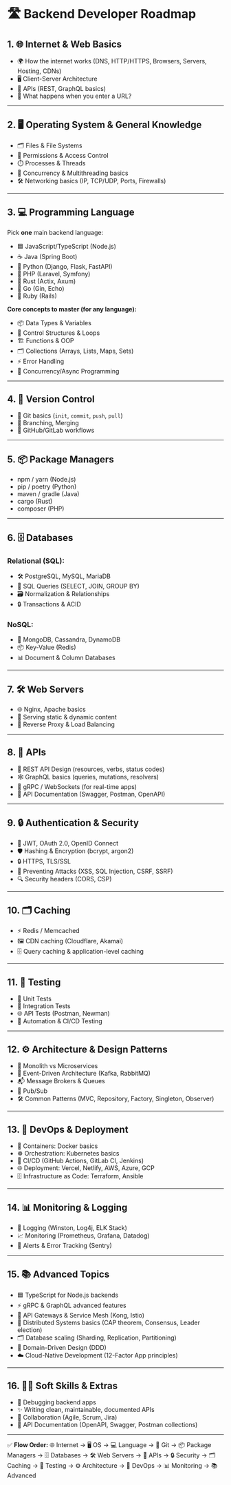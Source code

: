 # **🛣️ Backend Developer Roadmap**

## **1. 🌐 Internet & Web Basics**

- 🌍 How the internet works (DNS, HTTP/HTTPS, Browsers, Servers, Hosting, CDNs)
- 🖥️ Client-Server Architecture
- 📡 APIs (REST, GraphQL basics)
- 🔗 What happens when you enter a URL?

---

## **2. 🖥️ Operating System & General Knowledge**

- 🗂️ Files & File Systems
- 🔑 Permissions & Access Control
- ⏱️ Processes & Threads
- 🧵 Concurrency & Multithreading basics
- 🛠️ Networking basics (IP, TCP/UDP, Ports, Firewalls)

---

## **3. 💻 Programming Language**

Pick **one** main backend language:

- 🟦 JavaScript/TypeScript (Node.js)
- ☕ Java (Spring Boot)
- 🐍 Python (Django, Flask, FastAPI)
- 🐘 PHP (Laravel, Symfony)
- 🦀 Rust (Actix, Axum)
- 🐹 Go (Gin, Echo)
- 💎 Ruby (Rails)

**Core concepts to master (for any language):**

- 📦 Data Types & Variables
- 🔄 Control Structures & Loops
- 🏗️ Functions & OOP
- 🗂️ Collections (Arrays, Lists, Maps, Sets)
- ⚡ Error Handling
- 🧵 Concurrency/Async Programming

---

## **4. 📂 Version Control**

- 📝 Git basics (`init`, `commit`, `push`, `pull`)
- 🌿 Branching, Merging
- 🐙 GitHub/GitLab workflows

---

## **5. 📦 Package Managers**

- npm / yarn (Node.js)
- pip / poetry (Python)
- maven / gradle (Java)
- cargo (Rust)
- composer (PHP)

---

## **6. 🗄️ Databases**

### Relational (SQL):

- 🛠️ PostgreSQL, MySQL, MariaDB
- 📜 SQL Queries (SELECT, JOIN, GROUP BY)
- 🗃️ Normalization & Relationships
- 🔒 Transactions & ACID

### NoSQL:

- 🍃 MongoDB, Cassandra, DynamoDB
- 📦 Key-Value (Redis)
- 📊 Document & Column Databases

---

## **7. 🛠️ Web Servers**

- 🌐 Nginx, Apache basics
- 🚀 Serving static & dynamic content
- 🔀 Reverse Proxy & Load Balancing

---

## **8. 🔗 APIs**

- 📡 REST API Design (resources, verbs, status codes)
- 🕸️ GraphQL basics (queries, mutations, resolvers)
- 🧩 gRPC / WebSockets (for real-time apps)
- 📑 API Documentation (Swagger, Postman, OpenAPI)

---

## **9. 🔒 Authentication & Security**

- 🔑 JWT, OAuth 2.0, OpenID Connect
- 🛡️ Hashing & Encryption (bcrypt, argon2)
- 🔒 HTTPS, TLS/SSL
- 🚨 Preventing Attacks (XSS, SQL Injection, CSRF, SSRF)
- 🔍 Security headers (CORS, CSP)

---

## **10. 🗂️ Caching**

- ⚡ Redis / Memcached
- 🖼️ CDN caching (Cloudflare, Akamai)
- 🗄️ Query caching & application-level caching

---

## **11. 🧪 Testing**

- 🧩 Unit Tests
- 🔗 Integration Tests
- 🌐 API Tests (Postman, Newman)
- 🤖 Automation & CI/CD Testing

---

## **12. ⚙️ Architecture & Design Patterns**

- 🧩 Monolith vs Microservices
- 🔄 Event-Driven Architecture (Kafka, RabbitMQ)
- 📬 Message Brokers & Queues
- 📡 Pub/Sub
- 🛠️ Common Patterns (MVC, Repository, Factory, Singleton, Observer)

---

## **13. 🧰 DevOps & Deployment**

- 🐳 Containers: Docker basics
- ☸️ Orchestration: Kubernetes basics
- 🔄 CI/CD (GitHub Actions, GitLab CI, Jenkins)
- 🌐 Deployment: Vercel, Netlify, AWS, Azure, GCP
- 🗄️ Infrastructure as Code: Terraform, Ansible

---

## **14. 📊 Monitoring & Logging**

- 📜 Logging (Winston, Log4j, ELK Stack)
- 📈 Monitoring (Prometheus, Grafana, Datadog)
- 🚨 Alerts & Error Tracking (Sentry)

---

## **15. 📚 Advanced Topics**

- 🟦 TypeScript for Node.js backends
- ⚡ gRPC & GraphQL advanced features
- 🔀 API Gateways & Service Mesh (Kong, Istio)
- 🧵 Distributed Systems basics (CAP theorem, Consensus, Leader election)
- 🗂️ Database scaling (Sharding, Replication, Partitioning)
- 🧩 Domain-Driven Design (DDD)
- ☁️ Cloud-Native Development (12-Factor App principles)

---

## **16. 🧑‍💻 Soft Skills & Extras**

- 🐞 Debugging backend apps
- ✨ Writing clean, maintainable, documented APIs
- 🤝 Collaboration (Agile, Scrum, Jira)
- 📘 API Documentation (OpenAPI, Swagger, Postman collections)

---

✅ **Flow Order:** 🌐 Internet → 🖥️ OS → 💻 Language → 📂 Git → 📦 Package
Managers → 🗄️ Databases → 🛠️ Web Servers → 🔗 APIs → 🔒 Security → 🗂️ Caching →
🧪 Testing → ⚙️ Architecture → 🧰 DevOps → 📊 Monitoring → 📚 Advanced
